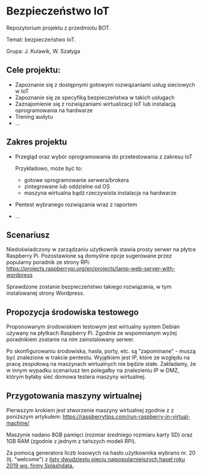 # Bezpieczeństwo IoT
Repozytorium projektu z przedmiotu BOT. 

Temat: bezpieczeństwo IoT. 

Grupa: J. Kulawik, W. Szałyga

## Cele projektu:
- Zapoznanie się z dostępnymi gotowymi rozwiązaniami usług sieciowych w IoT
- Zapoznanie się ze specyfiką bezpieczeństwa w takich usługach
- Zaznajomienie się z rozwiązaniami wirtualizacji IoT lub instalacją oprogramowania na hardwarze
- Trening audytu
- ...

## Zakres projektu
- Przegląd oraz wybór oprogramowania do przetestowania z zakresu IoT 

   Przykładowo, może być to:

  * gotowe oprogramowanie serwera/brokera
  * zintegrowane lub oddzielne od OS
  * maszyna wirtualna bądź rzeczywista instalacja na hardwarze  
- Pentest wybranego rozwiązania wraz z raportem
- ...

## Scenariusz 

Niedoświadczony w zarządzaniu użytkownik stawia prosty serwer na płytce Raspberry Pi.
Pozostawione są domyślne opcje sugerowane przez popularny poradnik ze strony RPi:
https://projects.raspberrypi.org/en/projects/lamp-web-server-with-wordpress

Sprawdzone zostanie bezpieczeństwo takiego rozwiązania, w tym instalowanej strony Wordpress.

## Propozycja środowiska testowego

Proponowanym środowiskiem testowym jest wirtualny system Debian używany na płytkach Raspberry Pi.
Zgodnie ze wspomnianym wyżej poradnikiem zostanie na nim zainstalowany serwer.

Po skonfigurowaniu środowiska, hasła, porty, etc. są "zapominane" - muszą być znalezione w trakcie pentestu.
Wyjątkiem jest IP, które ze względu na pracę zespołową na maszynach wirtualnych nie będzie stałe.
Zakładamy, że w innym wypadku scenariusz ten polegałby na znalezieniu IP w DMZ, którym byłaby sieć domowa testera maszyny wirtualnej.

## Przygotowania maszyny wirtualnej

Pierwszym krokiem jest stworzenie maszyny wirtualnej zgodnie z z poniższym artykułem:
https://raspberrytips.com/run-raspberry-in-virtual-machine/

Maszynie nadano 8GB pamięci (rozmiar średniego rozmiaru karty SD) oraz 1GB RAM (zgodnie z jednym z tańszych modeli RPi).

Za pomocą generatora liczb losowych na hasło użytkownika wybrano nr. 20 (tj. "welcome") z [listy dwudziestu pięciu najpopularniejszych haseł roku 2019 wg. firmy Splashdata.](https://www.prweb.com/releases/what_do_password_and_president_trump_have_in_common_both_lost_ranking_on_splashdatas_annual_worst_passwords_list/prweb16794349.htm)
